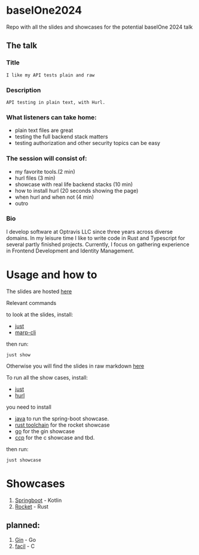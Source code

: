 # baselOne2024
Repo with all the slides and showcases for the potential baselOne 2024 talk

## The talk

### Title
    I like my API tests plain and raw

### Description
    API testing in plain text, with Hurl.

### What listeners can take home: 
- plain text files are great
- testing the full backend stack matters
- testing authorization and other security topics can be easy

### The session will consist of:
- my favorite tools.(2 min)
- hurl files (3 min)
- showcase with real life backend stacks (10 min)
- how to install hurl (20 seconds showing the page)
- when hurl and when not (4 min)
- outro

### Bio

I develop software at Optravis LLC since three years across diverse domains.
In my leisure time I like to write code in Rust and Typescript for several partly finished projects.
Currently, I focus on gathering experience in Frontend Development and Identity Management.


# Usage and how to

The slides are hosted [here](https://silenloc.github.io/baselOne2024/)

Relevant commands

to look at the slides, install:

- [just](https://github.com/casey/just?tab=readme-ov-file#installation)
- [marp-cli](https://github.com/marp-team/marp-cli?tab=readme-ov-file#install)

then run:

```
just show
```

Otherwise you will find the slides in raw markdown [here](https://github.com/SilenLoc/baselOne2024/blob/bec4321ad82dd81ecace91735888e46cdbc78c29/slides)

To run all the show cases, install:

- [just](https://github.com/casey/just?tab=readme-ov-file#installation)
- [hurl](https://hurl.dev/docs/installation.html)

you need to install 

- [java](https://www.java.com/en/) to run the spring-boot showcase.
- [rust toolchain](https://www.rust-lang.org/tools/install) for the rocket showcase
- [go](https://go.dev/doc/install) for the gin showcase
- [ccp](https://stackoverflow.com/questions/62819285/is-there-a-single-official-c-compiler-and-how-do-i-install-it) for the c showcase and tbd.

then run:

```
just showcase
```

# Showcases

1. [Springboot](https://spring.io/projects/spring-boot) - Kotlin
2. [Rocket](https://rocket.rs/) - Rust

## planned:
1. [Gin](https://gin-gonic.com/) - Go
2. [facil](https://facil.io/) - C
